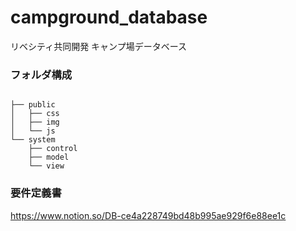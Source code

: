 # campground_database

リベシティ共同開発
キャンプ場データベース

### フォルダ構成
```

├── public
│   ├── css
│   ├── img
│   └── js
└── system
    ├── control
    ├── model
    └── view
```

### 要件定義書

https://www.notion.so/DB-ce4a228749bd48b995ae929f6e88ee1c


